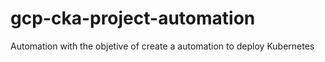 # gcp-cka-project-automation
Automation with the objetive of create a automation to deploy Kubernetes
